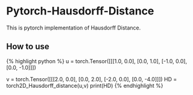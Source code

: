 # Pytorch-Hausdorff-Distance

This is pytorch implementation of Hausdorff Distance.

## How to use
{% highlight python %}
u = torch.Tensor([[[1.0, 0.0],
                   [0.0, 1.0],
                   [-1.0, 0.0],
                   [0.0, -1.0]]])

v = torch.Tensor([[[2.0, 0.0],
                   [0.0, 2.0],
                   [-2.0, 0.0],
                   [0.0, -4.0]]])
HD = torch2D_Hausdorff_distance(u,v)
print(HD)
{% endhighlight %}
